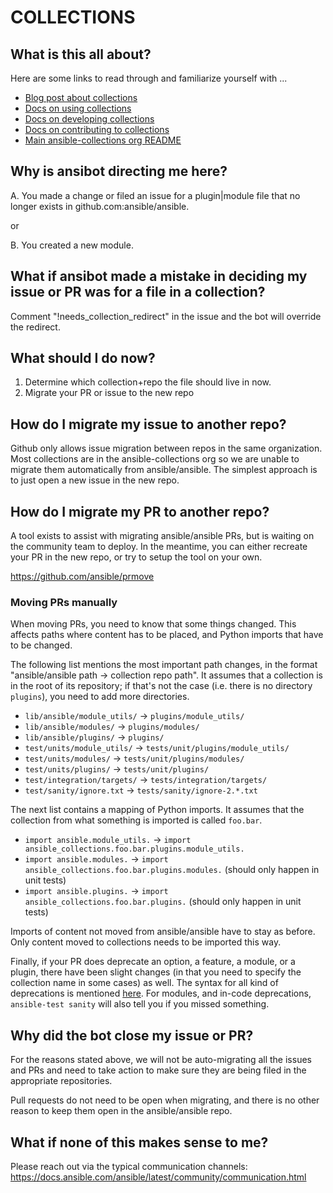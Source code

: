 # COLLECTIONS

## What is this all about?

Here are some links to read through and familiarize yourself with ...

* [Blog post about collections](https://www.ansible.com/blog/getting-started-with-ansible-collections)
* [Docs on using collections](https://docs.ansible.com/ansible/devel/user_guide/collections_using.html)
* [Docs on developing collections](https://docs.ansible.com/ansible/devel/dev_guide/developing_collections.html)
* [Docs on contributing to collections](https://docs.ansible.com/ansible/devel/community/contributing_maintained_collections.html)
* [Main ansible-collections org README](https://github.com/ansible-collections/overview/blob/master/README.rst)

## Why is ansibot directing me here?

A. You made a change or filed an issue for a plugin|module file that no longer exists in github.com:ansible/ansible.

or

B. You created a new module.

## What if ansibot made a mistake in deciding my issue or PR was for a file in a collection?

Comment "!needs_collection_redirect" in the issue and the bot will override the redirect.

## What should I do now?

1. Determine which collection+repo the file should live in now.
2. Migrate your PR or issue to the new repo

## How do I migrate my issue to another repo?

Github only allows issue migration between repos in the same organization. Most collections are in the ansible-collections org so we are unable
to migrate them automatically from ansible/ansible. The simplest approach is to just open a new issue in the new repo.

## How do I migrate my PR to another repo?

A tool exists to assist with migrating ansible/ansible PRs, but is waiting on the community team to deploy. In the meantime, you
can either recreate your PR in the new repo, or try to setup the tool on your own.

https://github.com/ansible/prmove

### Moving PRs manually

When moving PRs, you need to know that some things changed. This affects paths where content has to be placed, and Python imports that have to be changed.

The following list mentions the most important path changes, in the format "ansible/ansible path -> collection repo path". It assumes that a collection is in the root of its repository; if that's not the case (i.e. there is no directory `plugins`), you need to add more directories.

- `lib/ansible/module_utils/` → `plugins/module_utils/`
- `lib/ansible/modules/` → `plugins/modules/`
- `lib/ansible/plugins/` → `plugins/`
- `test/units/module_utils/` → `tests/unit/plugins/module_utils/`
- `test/units/modules/` → `tests/unit/plugins/modules/`
- `test/units/plugins/` → `tests/unit/plugins/`
- `test/integration/targets/` → `tests/integration/targets/`
- `test/sanity/ignore.txt` → `tests/sanity/ignore-2.*.txt`

The next list contains a mapping of Python imports. It assumes that the collection from what something is imported is called `foo.bar`.

- `import ansible.module_utils.` → `import ansible_collections.foo.bar.plugins.module_utils.`
- `import ansible.modules.` → `import ansible_collections.foo.bar.plugins.modules.` (should only happen in unit tests)
- `import ansible.plugins.` → `import ansible_collections.foo.bar.plugins.` (should only happen in unit tests)

Imports of content not moved from ansible/ansible have to stay as before. Only content moved to collections needs to be imported this way.

Finally, if your PR does deprecate an option, a feature, a module, or a plugin, there have been slight changes (in that you need to specify the collection name in some cases) as well. The syntax for all kind of deprecations is mentioned [here](https://github.com/ansible-collections/overview/issues/45#issuecomment-645619042). For modules, and in-code deprecations, `ansible-test sanity` will also tell you if you missed something.

## Why did the bot close my issue or PR?

For the reasons stated above, we will not be auto-migrating all the issues and PRs and need to take action to make sure they are being
filed in the appropriate repositories.

Pull requests do not need to be open when migrating, and there is no other reason to keep them open in the ansible/ansible repo.

## What if none of this makes sense to me?

Please reach out via the typical communication channels: https://docs.ansible.com/ansible/latest/community/communication.html
